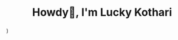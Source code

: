 <h1 align="center">Howdy👋, I'm Lucky Kothari</h1>
<h3 align="center"></h3>

<h3 align="left"></h3>
<p align="left">

</p>

<h3 align="left"></h3>
<p align="left">  </p>)

